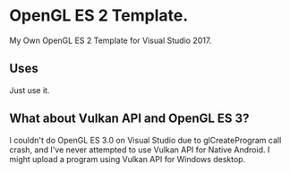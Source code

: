 # OpenGL ES 2 Template.
My Own OpenGL ES 2 Template for Visual Studio 2017.

## Uses
Just use it. 

## What about Vulkan API and OpenGL ES 3?
I couldn't do OpenGL ES 3.0 on Visual Studio due to glCreateProgram call crash, and I've never attempted to use Vulkan API for Native Android.
I might upload a program using Vulkan API for Windows desktop.
